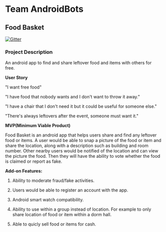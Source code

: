 # Team AndroidBots

## Food Basket

[![Gitter](https://badges.gitter.im/Join%20Chat.svg)](https://gitter.im/AndroidBots/Lobby?utm_source=badge&utm_medium=badge&utm_campaign=pr-badge&utm_content=badge)

### Project Description

An android app to find and share leftover food and items with others for free.

**User Story**

"I want free food"

"I have food that nobody wants and I don't want to throw it away."

"I have a chair that I don't need it but it could be useful for someone else."

"There's always leftovers after the event, someone must want it."

**MVP(Minimum Viable Product)**

Food Basket is an android app that helps users share and find any leftover food or items. A user would be able to snap a picture of the food or item and share the location, along with a description such as building and room number. Other nearby users would be notified of the location and can view the picture the food. Then they will have the ability to vote whether the food is claimed or report as fake.


**Add-on Features:**

1. Ability to moderate fraud/fake activities.

2. Users would be able to register an account with the app.

3. Android smart watch compatibility.

4. Ability to use within a group instead of location. For example to only share location of food or item within a dorm hall.

5. Able to quicly sell food or items for cash. 
